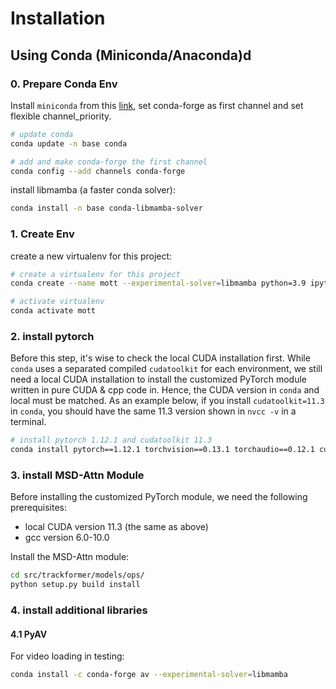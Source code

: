 # Installation

## Using Conda (Miniconda/Anaconda)d

### 0. Prepare Conda Env

Install `miniconda` from this [link](https://docs.conda.io/en/latest/miniconda.html), set conda-forge as first channel
and set flexible channel_priority.

```bash
# update conda
conda update -n base conda

# add and make conda-forge the first channel
conda config --add channels conda-forge
```

install libmamba (a faster conda solver):

```bash
conda install -n base conda-libmamba-solver
```

### 1. Create Env

create a new virtualenv for this project:

```bash
# create a virtualenv for this project
conda create --name mott --experimental-solver=libmamba python=3.9 ipython jsonpatch yaml lap tqdm sacred submitit visdom pycocotools matplotlib opencv motmetrics scikit-image seaborn einops 

# activate virtualenv
conda activate mott
```

### 2. install pytorch

Before this step, it's wise to check the local CUDA installation first. While `conda` uses a separated
compiled `cudatoolkit` for each environment, we still need a local CUDA installation to install the customized PyTorch
module written in pure CUDA & cpp code in. Hence, the CUDA version in `conda`
and local must be matched. As an example below, if you install `cudatoolkit=11.3` in `conda`, you should have the same
11.3 version shown in `nvcc -v` in a terminal.

```bash
# install pytorch 1.12.1 and cudatoolkit 11.3
conda install pytorch==1.12.1 torchvision==0.13.1 torchaudio==0.12.1 cudatoolkit=11.3 -c pytorch --experimental-solver=libmamba --strict-channel-priority
```

### 3. install MSD-Attn Module

Before installing the customized PyTorch module, we need the following prerequisites:

* local CUDA version 11.3 (the same as above)
* gcc version 6.0-10.0

Install the MSD-Attn module:

```bash
cd src/trackformer/models/ops/
python setup.py build install
```

### 4. install additional libraries

#### 4.1 PyAV

For video loading in testing:

```bash
conda install -c conda-forge av --experimental-solver=libmamba
```

